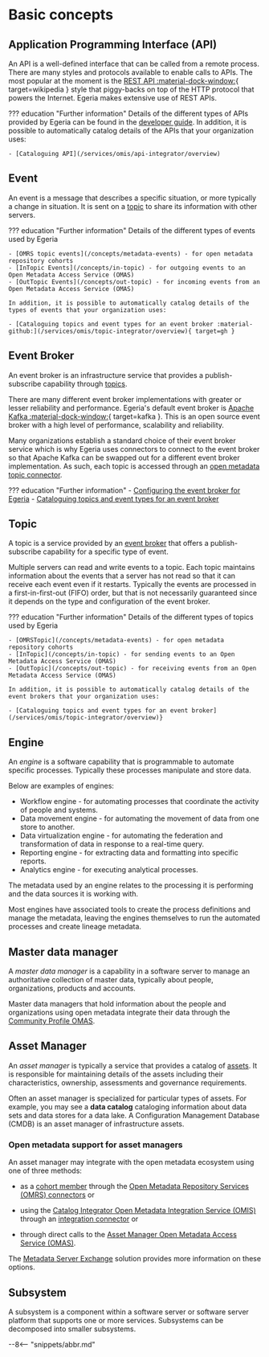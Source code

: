 <!-- SPDX-License-Identifier: CC-BY-4.0 -->
<!-- Copyright Contributors to the Egeria project. -->

# Basic concepts

## Application Programming Interface (API)

An API is a well-defined interface that can be called from a remote process.
There are many styles and protocols available to enable calls to APIs. The most popular at the moment is
the [REST API :material-dock-window:](https://en.wikipedia.org/wiki/Representational_state_transfer){ target=wikipedia }
style that piggy-backs on top of the HTTP protocol that powers the Internet. Egeria makes extensive use of REST APIs.

??? education "Further information"
    Details of the different types of APIs provided by Egeria can be found in the [developer guide](/guides/developer/guide).
    In addition, it is possible to automatically catalog details of the APIs that your organization uses:
    
    - [Cataloguing API](/services/omis/api-integrator/overview)

## Event

An event is a message that describes a specific situation, or more typically a change in situation.
It is sent on a [topic](#topic) to share its information with other servers.

??? education "Further information"
    Details of the different types of events used by Egeria

    - [OMRS topic events](/concepts/metadata-events) - for open metadata repository cohorts
    - [InTopic Events](/concepts/in-topic) - for outgoing events to an Open Metadata Access Service (OMAS)
    - [OutTopic Events](/concepts/out-topic) - for incoming events from an Open Metadata Access Service (OMAS)

    In addition, it is possible to automatically catalog details of the types of events that your organization uses:
    
    - [Cataloguing topics and event types for an event broker :material-github:](/services/omis/topic-integrator/overview){ target=gh }

## Event Broker

An event broker is an infrastructure service that provides a publish-subscribe capability
through [topics](#topic).

There are many different event broker implementations with greater or
lesser reliability and performance.
Egeria's default event broker is [Apache Kafka :material-dock-window:](https://kafka.apache.org/){ target=kafka }.
This is an open source event broker with a high level of performance, scalability and reliability.

Many organizations establish a standard choice of their event
broker service which is why Egeria uses connectors to connect to the event broker so that Apache Kafka can be swapped out
for a different event broker implementation.
As such, each topic is accessed through an
[open metadata topic connector](/connectors/#open-metadata-topic-connectors).

??? education "Further information"
    - [Configuring the event broker for Egeria](/concepts/event-bus)
    - [Cataloguing topics and event types for an event broker](/services/omis/topic-integrator/overview)

## Topic

A topic is a service provided by an [event broker](#event-broker) that offers
a publish-subscribe capability for a specific type of event.

Multiple servers can read and write events to a topic.
Each topic maintains information about the events that a server has not read so that
it can receive each event even if it restarts.
Typically the events are processed in a first-in-first-out (FIFO)
order, but that is not necessarily guaranteed since it depends on the type and configuration of the event broker.

??? education "Further information"
    Details of the different types of topics used by Egeria

    - [OMRSTopic](/concepts/metadata-events) - for open metadata repository cohorts
    - [InTopic](/concepts/in-topic) - for sending events to an Open Metadata Access Service (OMAS)
    - [OutTopic](/concepts/out-topic) - for receiving events from an Open Metadata Access Service (OMAS)

    In addition, it is possible to automatically catalog details of the event brokers that your organization uses:
    
    - [Cataloguing topics and event types for an event broker](/services/omis/topic-integrator/overview)}

## Engine

An *engine* is a software capability that is programmable to automate specific processes.  Typically these processes manipulate and store data.

Below are examples of engines:

* Workflow engine - for automating processes that coordinate the activity of people and systems.
* Data movement engine - for automating the movement of data from one store to another.
* Data virtualization engine - for automating the federation and transformation
of data in response to a real-time query.
* Reporting engine - for extracting data and formatting into specific reports.
* Analytics engine - for executing analytical processes.

The metadata used by an engine relates to the processing it is performing and the data sources it is working with.

Most engines have associated tools to create the process definitions and manage the metadata, leaving the engines themselves to run the automated processes and create lineage metadata.

## Master data manager

A *master data manager* is a capability in a software server to manage an authoritative
collection of master data, typically about people, organizations, products and accounts.

Master data managers that hold information about the people and organizations using open metadata
integrate their data through the [Community Profile OMAS](../../../community-profile).

## Asset Manager

An *asset manager* is typically a service that provides a catalog of [assets](/concepts/asset).  It is responsible for maintaining details of the assets including their characteristics, ownership, assessments and governance requirements.

Often an asset manager is specialized for particular types of assets. For example, you may see a **data catalog** cataloging information about data sets and data stores for a data lake. A Configuration Management Database (CMDB) is an asset manager of infrastructure assets.

### Open metadata support for asset managers

An asset manager may integrate with the open metadata ecosystem using one of three methods:

* as a [cohort member](/concepts/cohort-member) through the [Open Metadata Repository Services (OMRS) connectors](/connectors/#repository-and-event-mapper-connectors) or 

* using the [Catalog Integrator Open Metadata Integration Service (OMIS)](/services/omis/catalog-integrator/overview) through an [integration connector](/concepts/integration-connector) or

* through direct calls to the [Asset Manager Open Metadata Access Service (OMAS)](/services/omas/asset-manager/overview).

The [Metadata Server Exchange](/patterns/metadata-server-exchange/overview) solution provides more information on these options.

## Subsystem

A subsystem is a component within a software server or software server platform that supports one or more services.  Subsystems can be decomposed into smaller subsystems.


--8<-- "snippets/abbr.md"
